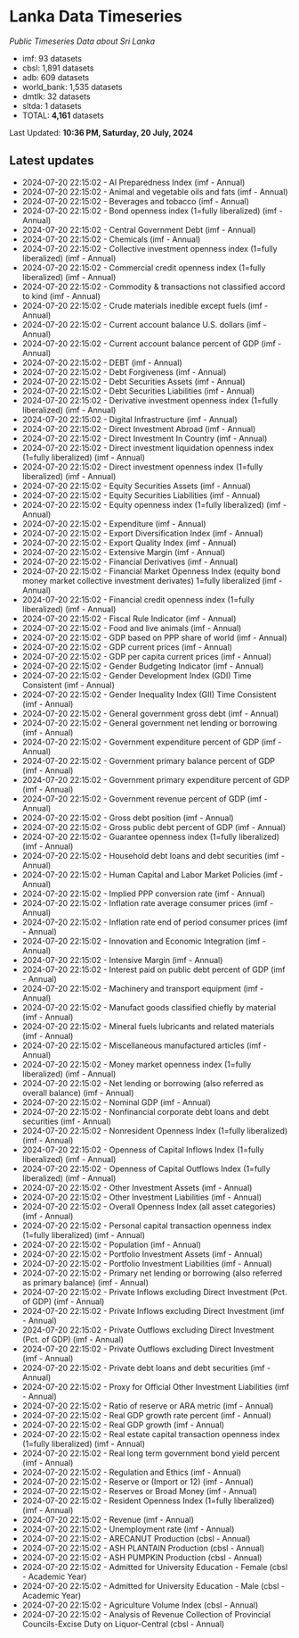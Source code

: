 # Lanka Data Timeseries
*Public Timeseries Data about Sri Lanka*

* imf: 93 datasets
* cbsl: 1,891 datasets
* adb: 609 datasets
* world_bank: 1,535 datasets
* dmtlk: 32 datasets
* sltda: 1 datasets
* TOTAL: **4,161** datasets

Last Updated: **10:36 PM, Saturday, 20 July, 2024**

## Latest updates

* 2024-07-20 22:15:02 - AI Preparedness Index (imf - Annual)
* 2024-07-20 22:15:02 - Animal and vegetable oils and fats (imf - Annual)
* 2024-07-20 22:15:02 - Beverages and tobacco (imf - Annual)
* 2024-07-20 22:15:02 - Bond openness index (1=fully liberalized) (imf - Annual)
* 2024-07-20 22:15:02 - Central Government Debt (imf - Annual)
* 2024-07-20 22:15:02 - Chemicals (imf - Annual)
* 2024-07-20 22:15:02 - Collective investment openness index (1=fully liberalized) (imf - Annual)
* 2024-07-20 22:15:02 - Commercial credit openness index (1=fully liberalized) (imf - Annual)
* 2024-07-20 22:15:02 - Commodity & transactions not classified accord to kind (imf - Annual)
* 2024-07-20 22:15:02 - Crude materials inedible except fuels (imf - Annual)
* 2024-07-20 22:15:02 - Current account balance U.S. dollars (imf - Annual)
* 2024-07-20 22:15:02 - Current account balance percent of GDP (imf - Annual)
* 2024-07-20 22:15:02 - DEBT (imf - Annual)
* 2024-07-20 22:15:02 - Debt Forgiveness (imf - Annual)
* 2024-07-20 22:15:02 - Debt Securities Assets (imf - Annual)
* 2024-07-20 22:15:02 - Debt Securities Liabilities (imf - Annual)
* 2024-07-20 22:15:02 - Derivative investment openness index (1=fully liberalized) (imf - Annual)
* 2024-07-20 22:15:02 - Digital Infrastructure (imf - Annual)
* 2024-07-20 22:15:02 - Direct Investment Abroad (imf - Annual)
* 2024-07-20 22:15:02 - Direct Investment In Country (imf - Annual)
* 2024-07-20 22:15:02 - Direct investment liquidation openness index (1=fully liberalized) (imf - Annual)
* 2024-07-20 22:15:02 - Direct investment openness index (1=fully liberalized) (imf - Annual)
* 2024-07-20 22:15:02 - Equity Securities Assets (imf - Annual)
* 2024-07-20 22:15:02 - Equity Securities Liabilities (imf - Annual)
* 2024-07-20 22:15:02 - Equity openness index (1=fully liberalized) (imf - Annual)
* 2024-07-20 22:15:02 - Expenditure (imf - Annual)
* 2024-07-20 22:15:02 - Export Diversification Index (imf - Annual)
* 2024-07-20 22:15:02 - Export Quality Index (imf - Annual)
* 2024-07-20 22:15:02 - Extensive Margin (imf - Annual)
* 2024-07-20 22:15:02 - Financial Derivatives (imf - Annual)
* 2024-07-20 22:15:02 - Financial Market Openness Index (equity bond money market collective investment derivates) 1=fully liberalized (imf - Annual)
* 2024-07-20 22:15:02 - Financial credit openness index (1=fully liberalized) (imf - Annual)
* 2024-07-20 22:15:02 - Fiscal Rule Indicator (imf - Annual)
* 2024-07-20 22:15:02 - Food and live animals (imf - Annual)
* 2024-07-20 22:15:02 - GDP based on PPP share of world (imf - Annual)
* 2024-07-20 22:15:02 - GDP current prices (imf - Annual)
* 2024-07-20 22:15:02 - GDP per capita current prices (imf - Annual)
* 2024-07-20 22:15:02 - Gender Budgeting Indicator (imf - Annual)
* 2024-07-20 22:15:02 - Gender Development Index (GDI) Time Consistent (imf - Annual)
* 2024-07-20 22:15:02 - Gender Inequality Index (GII) Time Consistent (imf - Annual)
* 2024-07-20 22:15:02 - General government gross debt (imf - Annual)
* 2024-07-20 22:15:02 - General government net lending or borrowing (imf - Annual)
* 2024-07-20 22:15:02 - Government expenditure percent of GDP (imf - Annual)
* 2024-07-20 22:15:02 - Government primary balance percent of GDP (imf - Annual)
* 2024-07-20 22:15:02 - Government primary expenditure percent of GDP (imf - Annual)
* 2024-07-20 22:15:02 - Government revenue percent of GDP (imf - Annual)
* 2024-07-20 22:15:02 - Gross debt position (imf - Annual)
* 2024-07-20 22:15:02 - Gross public debt percent of GDP (imf - Annual)
* 2024-07-20 22:15:02 - Guarantee openness index (1=fully liberalized) (imf - Annual)
* 2024-07-20 22:15:02 - Household debt loans and debt securities (imf - Annual)
* 2024-07-20 22:15:02 - Human Capital and Labor Market Policies (imf - Annual)
* 2024-07-20 22:15:02 - Implied PPP conversion rate (imf - Annual)
* 2024-07-20 22:15:02 - Inflation rate average consumer prices (imf - Annual)
* 2024-07-20 22:15:02 - Inflation rate end of period consumer prices (imf - Annual)
* 2024-07-20 22:15:02 - Innovation and Economic Integration (imf - Annual)
* 2024-07-20 22:15:02 - Intensive Margin (imf - Annual)
* 2024-07-20 22:15:02 - Interest paid on public debt percent of GDP (imf - Annual)
* 2024-07-20 22:15:02 - Machinery and transport equipment (imf - Annual)
* 2024-07-20 22:15:02 - Manufact goods classified chiefly by material (imf - Annual)
* 2024-07-20 22:15:02 - Mineral fuels lubricants and related materials (imf - Annual)
* 2024-07-20 22:15:02 - Miscellaneous manufactured articles (imf - Annual)
* 2024-07-20 22:15:02 - Money market openness index (1=fully liberalized) (imf - Annual)
* 2024-07-20 22:15:02 - Net lending or borrowing (also referred as overall balance) (imf - Annual)
* 2024-07-20 22:15:02 - Nominal GDP (imf - Annual)
* 2024-07-20 22:15:02 - Nonfinancial corporate debt loans and debt securities (imf - Annual)
* 2024-07-20 22:15:02 - Nonresident Openness Index (1=fully liberalized) (imf - Annual)
* 2024-07-20 22:15:02 - Openness of Capital Inflows Index (1=fully liberalized) (imf - Annual)
* 2024-07-20 22:15:02 - Openness of Capital Outflows Index (1=fully liberalized) (imf - Annual)
* 2024-07-20 22:15:02 - Other Investment Assets (imf - Annual)
* 2024-07-20 22:15:02 - Other Investment Liabilities (imf - Annual)
* 2024-07-20 22:15:02 - Overall Openness Index (all asset categories) (imf - Annual)
* 2024-07-20 22:15:02 - Personal capital transaction openness index (1=fully liberalized) (imf - Annual)
* 2024-07-20 22:15:02 - Population (imf - Annual)
* 2024-07-20 22:15:02 - Portfolio Investment Assets (imf - Annual)
* 2024-07-20 22:15:02 - Portfolio Investment Liabilities (imf - Annual)
* 2024-07-20 22:15:02 - Primary net lending or borrowing (also referred as primary balance) (imf - Annual)
* 2024-07-20 22:15:02 - Private Inflows excluding Direct Investment (Pct. of GDP) (imf - Annual)
* 2024-07-20 22:15:02 - Private Inflows excluding Direct Investment (imf - Annual)
* 2024-07-20 22:15:02 - Private Outflows excluding Direct Investment (Pct. of GDP) (imf - Annual)
* 2024-07-20 22:15:02 - Private Outflows excluding Direct Investment (imf - Annual)
* 2024-07-20 22:15:02 - Private debt loans and debt securities (imf - Annual)
* 2024-07-20 22:15:02 - Proxy for Official Other Investment Liabilities (imf - Annual)
* 2024-07-20 22:15:02 - Ratio of reserve or ARA metric (imf - Annual)
* 2024-07-20 22:15:02 - Real GDP growth rate percent (imf - Annual)
* 2024-07-20 22:15:02 - Real GDP growth (imf - Annual)
* 2024-07-20 22:15:02 - Real estate capital transaction openness index (1=fully liberalized) (imf - Annual)
* 2024-07-20 22:15:02 - Real long term government bond yield percent (imf - Annual)
* 2024-07-20 22:15:02 - Regulation and Ethics (imf - Annual)
* 2024-07-20 22:15:02 - Reserve or (Import or 12) (imf - Annual)
* 2024-07-20 22:15:02 - Reserves or Broad Money (imf - Annual)
* 2024-07-20 22:15:02 - Resident Openness Index (1=fully liberalized) (imf - Annual)
* 2024-07-20 22:15:02 - Revenue (imf - Annual)
* 2024-07-20 22:15:02 - Unemployment rate (imf - Annual)
* 2024-07-20 22:15:02 - ARECANUT Production (cbsl - Annual)
* 2024-07-20 22:15:02 - ASH PLANTAIN Production (cbsl - Annual)
* 2024-07-20 22:15:02 - ASH PUMPKIN Production (cbsl - Annual)
* 2024-07-20 22:15:02 - Admitted for University Education - Female (cbsl - Academic Year)
* 2024-07-20 22:15:02 - Admitted for University Education - Male (cbsl - Academic Year)
* 2024-07-20 22:15:02 - Agriculture Volume Index (cbsl - Annual)
* 2024-07-20 22:15:02 - Analysis of Revenue Collection of Provincial Councils-Excise Duty on Liquor-Central (cbsl - Annual)